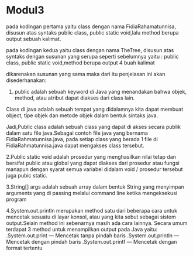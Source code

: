 # Modul3
 
 pada kodingan pertama yaitu class dengan nama FidiaRahamatunnisa,
 disusun atas syntaks public class, public static void,lalu method 
 berupa output sebuah kalimat.
 
 pada kodingan kedua yaitu class dengan nama TheTree,
 disusun atas syntaks dengan susunan yang serupa seperti sebelumnya
 yaitu : public class, public static void,method berupa output 4 buah kalimat
 
 dikarenakan susunan yang sama maka dari itu penjelasan ini akan disederhanakan:
 
1. public adalah sebuah keyword di Java yang menandakan bahwa objek,
method, atau atribut dapat diakses dari class lain.

Class di java adalah sebuah tempat yang didalamnya kita dapat membuat object,
tipe objek dan metode objek dalam bentuk sintaks java.

Jadi,Public class adalah sebuah class yang dapat di akses secara publik
dalam satu file java.Sebagai contoh file java yang bernama FidiaRahmatunnisa.java,
pada setiap class yang berada 1 file di FidiaRahmatunnisa.java dapat mengakses class tersebut.

2.Public static void adalah prosedur yang menghasilkan nilai tetap dan bersifat
public atau global yang dapat diakses dari prosedur atau fungsi manapun dengan
syarat semua variabel didalam void / prosedur tersebut juga pubic static.

3.String[] args adalah sebuah array dalam bentuk String yang menyimpan arguments 
yang di passing melalui command line ketika mengeksekusi program

4.System.out.println merupakan method  satu dari beberapa cara untuk mencetak sesuatu di layar konsol,
atau yang kita sebut sebagai sistem output.Selain method ini sebenarnya masih ada cara lainnya.
Secara umum terdapat 3 method untuk menampilkan output pada Java yaitu:
.System.out.print — Mencetak tanpa pindah baris
.System.out.println — Mencetak dengan pindah baris
.System.out.printf — Mencetak dengan format tertentu
